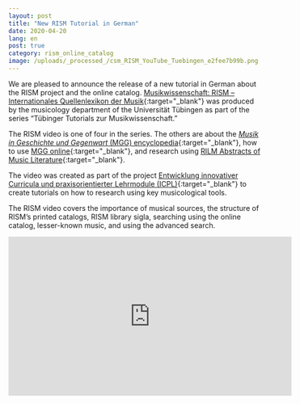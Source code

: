 ```yaml
---
layout: post
title: "New RISM Tutorial in German"
date: 2020-04-20
lang: en
post: true
category: rism_online_catalog
image: /uploads/_processed_/csm_RISM_YouTube_Tuebingen_e2fee7b99b.png
---
```



We are pleased to announce the release of a new tutorial in German about the RISM project and the online catalog. [Musikwissenschaft: RISM – Internationales Quellenlexikon der Musik](https://youtu.be/K34u716Uwmk){:target="_blank"} was produced by the musicology department of the Universität Tübingen as part of the series “Tübinger Tutorials zur Musikwissenschaft.”

The RISM video is one of four in the series. The others are about the [_Musik in Geschichte und Gegenwart_ (MGG) encyclopedia](https://youtu.be/-8607AYwKkE){:target="_blank"}, how to use [MGG online](https://youtu.be/eVbco3pvAi8){:target="_blank"}, and research using [RILM Abstracts of Music Literature](https://youtu.be/hKVXfFZu3n0){:target="_blank"}.

The video was created as part of the project [Entwicklung innovativer Curricula und praxisorientierter Lehrmodule (ICPL)](https://uni-tuebingen.de/de/151680){:target="_blank"} to create tutorials on how to research using key musicological tools.

The RISM video covers the importance of musical sources, the structure of RISM’s printed catalogs, RISM library sigla, searching using the online catalog, lesser-known music, and using the advanced search.

<iframe width="560" height="315" src="https://www.youtube.com/embed/K34u716Uwmk" frameborder="0" allow="accelerometer; autoplay; encrypted-media; gyroscope; picture-in-picture" allowfullscreen></iframe>



<script type="text/javascript">var switchTo5x=true;</script><script type="text/javascript" src="http://w.sharethis.com/button/buttons.js"></script><script type="text/javascript">stLight.options({publisher: "9b601438-1ce1-49d8-bfd7-9cff5df54c17", doNotHash: false, doNotCopy: false, hashAddressBar: false});</script>